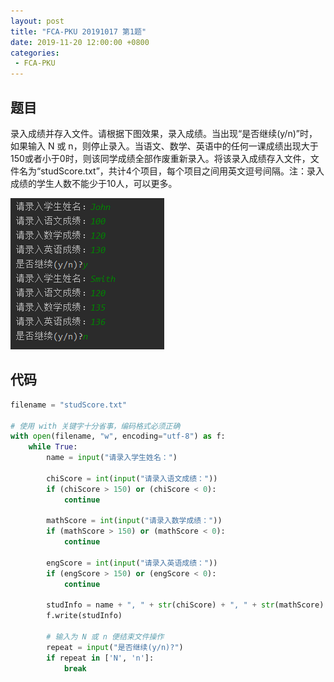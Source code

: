 ```yaml
---
layout: post
title: "FCA-PKU 20191017 第1题"
date: 2019-11-20 12:00:00 +0800
categories: 
 - FCA-PKU
---
```


## 题目

录入成绩并存入文件。请根据下图效果，录入成绩。当出现“是否继续(y/n)”时，如果输入 N 或 n，则停止录入。当语文、数学、英语中的任何一课成绩出现大于150或者小于0时，则该同学成绩全部作废重新录入。将该录入成绩存入文件，文件名为“studScore.txt”，共计4个项目，每个项目之间用英文逗号间隔。注：录入成绩的学生人数不能少于10人，可以更多。

<!-- more -->

![3](/assets/images/FCA-PKU/3.png)

## 代码

```python
filename = "studScore.txt"

# 使用 with 关键字十分省事，编码格式必须正确
with open(filename, "w", encoding="utf-8") as f:
    while True:
        name = input("请录入学生姓名：")

        chiScore = int(input("请录入语文成绩："))
        if (chiScore > 150) or (chiScore < 0):
            continue

        mathScore = int(input("请录入数学成绩："))
        if (mathScore > 150) or (mathScore < 0):
            continue

        engScore = int(input("请录入英语成绩："))
        if (engScore > 150) or (engScore < 0):
            continue

        studInfo = name + ", " + str(chiScore) + ", " + str(mathScore) + ", " + str(engScore) + "\n"
        f.write(studInfo)

        # 输入为 N 或 n 便结束文件操作
        repeat = input("是否继续(y/n)?")
        if repeat in ['N', 'n']:
            break
```